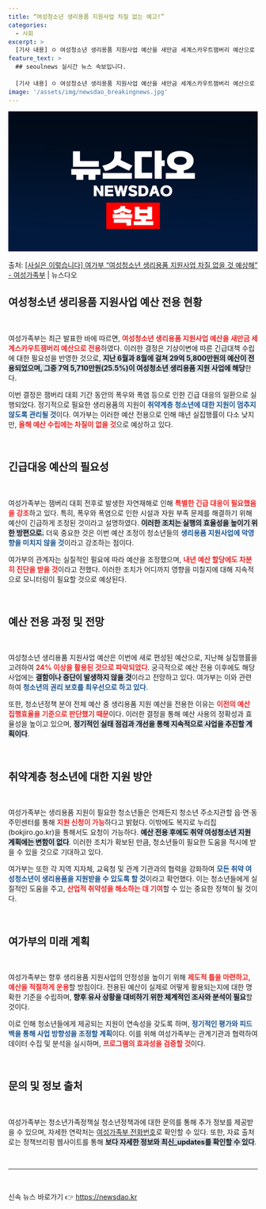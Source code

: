 ```yaml
---
title: “여성청소년 생리용품 지원사업 차질 없는 예고!”
categories:
  - 사회
excerpt: >
  [기사 내용] ㅇ 여성청소년 생리용품 지원사업 예산을 새만금 세계스카우트잼버리 예산으로 전용함. - 새만금잼…
feature_text: >
  ## seoulnews 실시간 뉴스 속보입니다.

  [기사 내용] ㅇ 여성청소년 생리용품 지원사업 예산을 새만금 세계스카우트잼버리 예산으로 전용함. - 새만금잼…
image: '/assets/img/newsdao_breakingnews.jpg'
---
```


![뉴스다오 속보](/assets/img/newsdao_breakingnews.jpg)

<p>출처: <a href="https://newsdao.kr/1843" rel="dofollow">[사실은 이렇습니다] 여가부 “여성청소년 생리용품 지원사업 차질 없을 것 예상해” - 여성가족부</a> | 뉴스다오</p>

<h2 data-ke-size="size26">여성청소년 생리용품 지원사업 예산 전용 현황</h2>

<p data-ke-size="size16">&nbsp;</p>

여성가족부는 최근 발표한 바에 따르면, <b><span style="color: #ee2323;">여성청소년 생리용품 지원사업 예산을 새만금 세계스카우트잼버리 예산으로 전용</span></b>하였다. 이러한 결정은 기상이변에 따른 긴급대책 수립에 대한 필요성을 반영한 것으로, <b><span style="background-color: #21538527;">지난 6월과 8월에 걸쳐 29억 5,800만원의 예산이 전용되었으며, 그중 7억 5,710만원(25.5%)이 여성청소년 생리용품 지원 사업에 해당</span></b>한다.

이번 결정은 잼버리 대회 기간 동안의 폭우와 폭염 등으로 인한 긴급 대응의 일환으로 실행되었다. 정기적으로 필요한 생리용품의 지원이 <b><span style="color: #1a5490;">취약계층 청소년에 대한 지원이 멈추지 않도록 관리될 것</span></b>이다. 여가부는 이러한 예산 전용으로 인해 매년 실집행률이 다소 낮지만, <b><span style="color: #ee2323;">올해 예산 수립에는 차질이 없을 것</span></b>으로 예상하고 있다.

<p data-ke-size="size16">&nbsp;</p>

<h2 data-ke-size="size26">긴급대응 예산의 필요성</h2>

<p data-ke-size="size16">&nbsp;</p>

여성가족부는 잼버리 대회 전후로 발생한 자연재해로 인해 <b><span style="color: #ee2323;">특별한 긴급 대응이 필요했음을 강조</span></b>하고 있다. 특히, 폭우와 폭염으로 인한 시설과 자원 부족 문제를 해결하기 위해 예산이 긴급하게 조정된 것이라고 설명하였다. <b><span style="background-color: #21538527;">이러한 조치는 실행의 효율성을 높이기 위한 방편으로.</span></b> 더욱 중요한 것은 이번 예산 조정이 청소년들의 <b><span style="color: #1a5490;">생리용품 지원사업에 악영향을 미치지 않을 것</span></b>이라고 강조하는 점이다.

여가부의 관계자는 실질적인 필요에 따라 예산을 조정했으며, <b><span style="color: #ee2323;">내년 예산 할당에도 차분히 진단을 받을 것</span></b>이라고 전했다. 이러한 조치가 어디까지 영향을 미칠지에 대해 지속적으로 모니터링이 필요할 것으로 예상된다.

<p data-ke-size="size16">&nbsp;</p>

<h2 data-ke-size="size26">예산 전용 과정 및 전망</h2>

<p data-ke-size="size16">&nbsp;</p>

여성청소년 생리용품 지원사업 예산은 이번에 새로 편성된 예산으로, 지난해 실집행률을 고려하여 <b><span style="color: #ee2323;">24% 이상을 활용된 것으로 파악되었다</span></b>. 궁극적으로 예산 전용 이후에도 해당 사업에는 <b><span style="background-color: #21538527;">결함이나 중단이 발생하지 않을 것</span></b>이라고 전망하고 있다. 여가부는 이와 관련하여 <b><span style="color: #1a5490;">청소년의 권리 보호를 최우선으로 하고 있다</span></b>.

또한, 청소년정책 분야 전체 예산 중 생리용품 지원 예산을 전용한 이유는 <b><span style="color: #ee2323;">이전의 예산 집행효율을 기준으로 판단했기 때문</span></b>이다. 이러한 결정을 통해 예산 사용의 정확성과 효율성을 높이고 있으며, <b><span style="background-color: #21538527;">정기적인 실태 점검과 개선을 통해 지속적으로 사업을 추진할 계획이다</span></b>.

<p data-ke-size="size16">&nbsp;</p>

<h2 data-ke-size="size26">취약계층 청소년에 대한 지원 방안</h2>

<p data-ke-size="size16">&nbsp;</p>

여성가족부는 생리용품 지원이 필요한 청소년들은 언제든지 청소년 주소지관할 읍·면·동 주민센터를 통해 <b><span style="color: #ee2323;">지원 신청이 가능</span></b>하다고 밝혔다. 이밖에도 복지로 누리집(bokjiro.go.kr)을 통해서도 요청이 가능하다. <b><span style="background-color: #21538527;">예산 전용 후에도 취약 여성청소년 지원 계획에는 변함이 없다</span></b>. 이러한 조치가 확보된 만큼, 청소년들이 필요한 도움을 적시에 받을 수 있을 것으로 기대하고 있다.

여가부는 또한 각 지역 지자체, 교육청 및 관계 기관과의 협력을 강화하여 <b><span style="color: #1a5490;">모든 취약 여성청소년이 생리용품을 지원받을 수 있도록 할 것</span></b>이라고 확언했다. 이는 청소년들에게 실질적인 도움을 주고, <b><span style="color: #ee2323;">산업적 취약성을 해소하는 데 기여</span></b>할 수 있는 중요한 정책이 될 것이다.

<p data-ke-size="size16">&nbsp;</p>

<h2 data-ke-size="size26">여가부의 미래 계획</h2>

<p data-ke-size="size16">&nbsp;</p>

여성가족부는 향후 생리용품 지원사업의 안정성을 높이기 위해 <b><span style="color: #ee2323;">제도적 틀을 마련하고, 예산을 적절하게 운용</span></b>할 방침이다. 전용된 예산이 실제로 어떻게 활용되는지에 대한 명확한 기준을 수립하며, <b><span style="background-color: #21538527;">향후 유사 상황을 대비하기 위한 체계적인 조사와 분석이 필요</span></b>할 것이다.

이로 인해 청소년들에게 제공되는 지원이 연속성을 갖도록 하며, <b><span style="color: #1a5490;">정기적인 평가와 피드백을 통해 사업 방향성을 조정할 계획</span></b>이다. 이를 위해 여성가족부는 관계기관과 협력하여 데이터 수집 및 분석을 실시하며, <b><span style="color: #ee2323;">프로그램의 효과성을 검증할 것</span></b>이다.

<p data-ke-size="size16">&nbsp;</p>

<h2 data-ke-size="size26">문의 및 정보 출처</h2>

<p data-ke-size="size16">&nbsp;</p>

여성가족부는 청소년가족정책실 청소년정책과에 대한 문의를 통해 추가 정보를 제공받을 수 있으며, 자세한 연락처는 [여성가족부 전화번호](02-2100-6242)로 확인할 수 있다. 또한, 자료 출처로는 정책브리핑 웹사이트를 통해 <b><span style="background-color: #21538527;">보다 자세한 정보와 최신_updates를 확인할 수 있다</span></b>. 

<p data-ke-size="size16">&nbsp;</p>

<hr>

<p data-ke-size="size16">&nbsp;</p> 

신속 뉴스 바로가기 👉 <a href="https://newsdao.kr" rel="dofollow">https://newsdao.kr</a>


